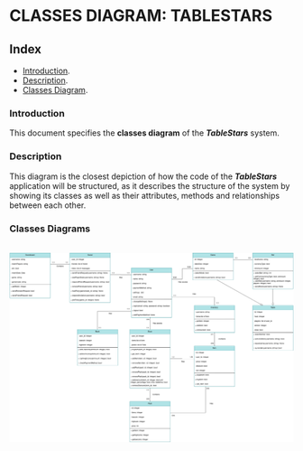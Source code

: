 <div aling="justify">

# CLASSES DIAGRAM: TABLESTARS

## Index
  - [Introduction](#introduction).
  - [Description](#description).
  - [Classes Diagram](#classes-diagram).

### Introduction
This document specifies the __classes diagram__ of the _**TableStars**_ system.

### Description
This diagram is the closest depiction of how the code of the _**TableStars**_ application will be structured, as it describes the structure of the system by showing its classes as well as their attributes, methods and relationships between each other.
  
### Classes Diagrams

 <div align="center">
  </br>
  <img src="https://github.com/samugd17/proyecto-ets/blob/develop/doc/img/Tablestars_Classes.png"/>
  </br>
 </div>

</div>
